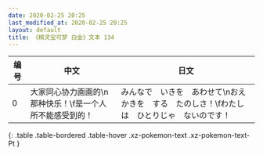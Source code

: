 ```yaml
---
date: 2020-02-25 20:25
last_modified_at: 2020-02-25 20:25
layout: default
title: 《精灵宝可梦 白金》文本 134
---
```

| 编号 | 中文 | 日文 |
| ---- | ---- | ---- |
| 0 | 大家同心协力画画的\n那种快乐！\f是一个人所不能感受到的！ | みんなで　いきを　あわせて\nおえかきを　する　たのしさ！\fわたしは　ひとりじゃ　ないのです！ |
{: .table .table-bordered .table-hover .xz-pokemon-text .xz-pokemon-text-Pt }